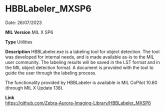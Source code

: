 # HBBLabeler_MXSP6

Date: 26/07/2023

**MIL Version** MIL X SP6

**Type** Utilities

**Description**
HBBLabeler.exe is a labeling tool for object detection. The tool was developed for internal needs, and is made available as-is to the MIL user community.
The labeling results will be saved in the LST format and in the MIL object detection format.
A document is provided with the tool to guide the user through the labeling process.

The functionality provided by HBBLabeler is available in MIL CoPilot 10.60 (through MIL X Update 138).

**Link**  
https://github.com/Zebra-Aurora-Imaging-Library/HBBLabeler_MXSP6
